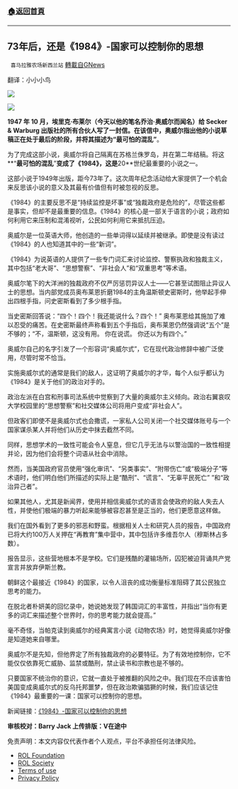 ###  [:house:返回首頁](https://github.com/ourhimalayas/txt)
---


## 73年后，还是《1984》-国家可以控制你的思想
` 喜马拉雅农场新西兰站` [轉載自GNews](https://gnews.org/zh-hans/1977654/)

翻译：小小小鸟

![](https://assets.gnews.org/wp-content/uploads/2022/02/350_9789722071550_1984_george_orwell.jpg)

![](https://assets.gnews.org/wp-content/uploads/2022/02/70-Years-Later-Its-Still-‘1984.png)

**1947 **年** 10 **月，埃里克**·**布莱尔（今天以他的笔名乔治**·**奥威尔而闻名）给** Secker & Warburg **出版社的所有合伙人写了一封信。在该信中，奥威尔指出他的小说草稿正在处于最后的阶段，并将其描述为**“**最可怕的混乱**”**。

为了完成这部小说，奥威尔将自己隔离在苏格兰侏罗岛，并在第二年结稿。将这**“**最可怕的混乱**”**变成了《**1984**》，这是**20**世纪最重要的小说之一。

这部小说于1949年出版，距今73年了。这次周年纪念活动给大家提供了一个机会来反思该小说的意义及其最有价值但有时被忽视的反思。

《1984》的主要反思不是“持续监控是坏事”或“独裁政府是危险的”，尽管这些都是事实，但却不是最重要的信息。《1984》的核心是一部关于语言的小说；政府如何利用它来压制和混淆视听，公民如何利用它来抵抗压迫。

奥威尔是一位英语大师，他创造的一些单词得以延续并被继承。即使是没有读过《1984》的人也知道其中的一些“新词”。

《1984》为说英语的人提供了一些专门词汇来讨论监控、警察执政和独裁主义，其中包括“老大哥”、“思想警察”、“非社会人”和“双重思考”等术语。

奥威尔笔下的大洋洲的独裁政府不仅严厉惩罚异议人士——它甚至试图阻止异议人士的思想。当内部党成员奥布莱恩折磨1984的主角温斯顿史密斯时，他举起手伸出四根手指，问史密斯看到了多少根手指。

当史密斯回答说：“四个！四个！我还能说什么？四个！” 奥布莱恩给其施加了难以忍受的痛苦。在史密斯最终声称看到五个手指后，奥布莱恩仍然强调说“五个”是不够的；“不，温斯顿，这没有用。 你在说谎。 你还以为有四个。”

奥威尔自己的名字引发了一个形容词“奥威尔式”，它在现代政治修辞中被广泛使用，尽管时常不恰当。

实施奥威尔式的通常是我们的敌人，这证明了奥威尔的才华，每个人似乎都认为《1984》是关于他们的政治对手的。

政治左派在白宫和刑事司法系统中觉察到了大量的奥威尔主义倾向。政治右翼哀叹大学校园里的“思想警察”和社交媒体公司将用户变成“非社会人”。

但政客们即使不是奥威尔式也会撒谎，一家私人公司关闭一个社交媒体账号与一个国家谋杀某人并将他们从历史中抹去截然不同。

同样，思想学术的一致性可能会令人窒息，但它几乎无法与以警治国的一致性相提并论，因为他们会将整个词语从社会中消除。

然而，当美国政府官员使用“强化审讯”、“另类事实”、“附带伤亡”或“极端分子”等术语时，他们明白他们所描述的实际上是“酷刑”、“谎言”、“无辜平民死亡” ”和“政治异己者”。

如果其他人，尤其是新闻界，使用并相信奥威尔式的语言会使政府的敌人失去人性，并使他们极端的暴力听起来能够被容忍甚至是正当的，他们更愿意这样做。

我们在国外看到了更多的邪恶和野蛮。根据相关人士和研究人员的报告，中国政府已将大约100万人关押在“再教育”集中营中，其中包括许多维吾尔人（穆斯林占多数）。

报告显示，这些营地根本不是学校。它们是残酷的灌输场所，囚犯被迫背诵共产党宣言并放弃伊斯兰教。

朝鲜这个最接近《1984》的国家，以令人沮丧的成功衡量标准阻碍了其公民独立思考的能力。

在脱北者朴妍美的回忆录中，她说她发现了韩国词汇的丰富性，并指出“当你有更多的词汇来描述整个世界时，你的思考能力就会提高。”

毫不奇怪，当帕克读到奥威尔的经典寓言小说《动物农场》时，她觉得奥威尔好像是知道她来自哪里。

奥威尔不是先知，但他界定了所有独裁政府的必要特征。为了有效地控制你，它不能仅仅依靠死亡威胁、监禁或酷刑，禁止读书和宗教也是不够的。

只要国家不统治你的意识，它就一直处于被推翻的风险之中。我们现在不应该害怕美国变成奥威尔式的反乌托邦噩梦，但在政治欺骗猖獗的时候，我们应该记住《1984》最重要的一课：国家可以控制你的思想。

新闻链接：[《1984》-国家可以控制你的思想](https://humansarefree.com/2022/01/73-years-later-its-still-1984.html)

**审核校对：Barry Jack
上传排版：V在途中**

 

免责声明：本文内容仅代表作者个人观点，平台不承担任何法律风险。

- [ROL Foundation](https://rolfoundation.org/)
- [ROL Society](https://rolsociety.org/)
- [Terms of use](https://gnews.org/terms-of-use-3/)
- [Privacy Policy](https://gnews.org/privacy-policy/)
